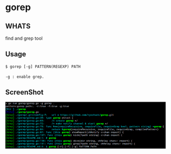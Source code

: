 # gorep

## WHATS
find and grep tool

## Usage
```
$ gorep [-g] PATTERN(REGEXP) PATH

-g : enable grep.
```

## ScreenShot
![gorep screenshot](./gorep_screenshot.png)

